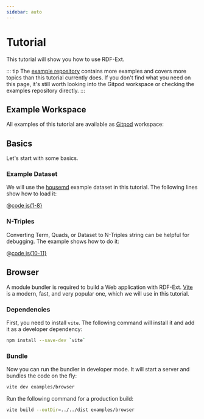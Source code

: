```yaml
---
sidebar: auto
---
```


# Tutorial

This tutorial will show you how to use RDF-Ext.

::: tip
The [example repository](https://github.com/rdf-ext/rdf-ext-examples) contains more examples and covers more topics than this tutorial currently does.
If you don't find what you need on this page, it's still worth looking into the Gitpod workspace or checking the examples repository directly.
:::

## Example Workspace

All examples of this tutorial are available as [Gitpod](https://gitpod.io/) workspace:

<open-in-gitpod repository="https://github.com/rdf-ext/rdf-ext-examples"/>

## Basics

Let's start with some basics.

### Example Dataset

We will use the [housemd](https://www.npmjs.com/package/housemd) example dataset in this tutorial.
The following lines show how to load it:

@[code js{1-8}](../../node_modules/rdf-ext-examples/examples/node/housemd-dataset.js)

### N-Triples

Converting Term, Quads, or Dataset to N-Triples string can be helpful for debugging.
The example shows how to do it:

@[code js{10-11}](../../node_modules/rdf-ext-examples/examples/node/housemd-dataset.js)

## Browser

A module bundler is required to build a Web application with RDF-Ext.
[Vite](https://vitejs.dev/) is a modern, fast, and very popular one, which we will use in this tutorial. 

### Dependencies

First, you need to install `vite`.
The following command will install it and add it as a developer dependency:

```bash
npm install --save-dev `vite`
```

### Bundle

Now you can run the bundler in developer mode.
It will start a server and bundles the code on the fly:

```bash
vite dev examples/browser
```

Run the following command for a production build:

```bash
vite build --outDir=../../dist examples/browser
```

